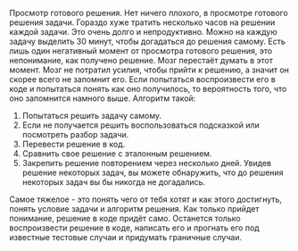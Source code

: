Просмотр готового решения.
Нет ничего плохого, в просмотре готового решения задачи. Гораздо хуже тратить несколько часов на решении каждой задачи. Это очень долго и непродуктивно. Можно на каждую задачу выделить 30 минут, чтобы догадаться до решения самому.
Есть лишь один негативный момент от просмотра готового решения, это непонимание, как получено решение. Мозг перестаёт думать в этот момент. Мозг не потратил усилия, чтобы прийти к решению, а значит он скорее всего не запомнит его. 
Если попытаться воспроизвести его в коде и попытаться понять как оно получилось, то вероятность того, что оно запомнится намного выше.
Алгоритм такой:
1. Попытаться решить задачу самому.
2. Если не получается решить воспользоваться подсказкой или посмотреть разбор задачи.
3. Перевести решение в код.
4. Сравнить свое решение с эталонным решением.
5. Закрепить решение повторением через несколько дней.
Увидев решение некоторых задач, вы можете обнаружить, что до решения некоторых задач вы бы никогда не догадались.

Самое тяжелое - это понять чего от тебя хотят и как этого достигнуть, понять условие задачи и алгоритм решения. Как только прийдет понимание, решение в коде придёт само. Останется только воспроизвести решение в коде, написать его и прогнать его под известные тестовые случаи и придумать граничные случаи.